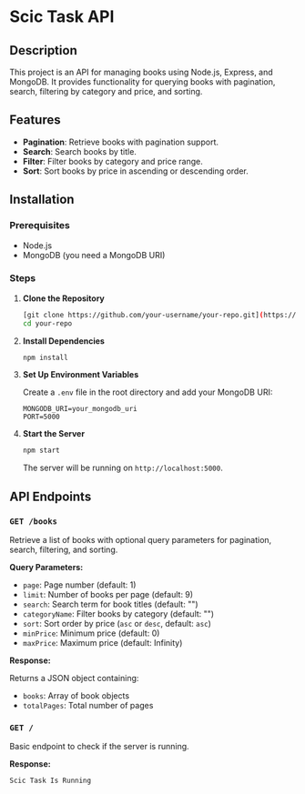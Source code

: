 # Scic Task API

## Description

This project is an API for managing books using Node.js, Express, and MongoDB. It provides functionality for querying books with pagination, search, filtering by category and price, and sorting.

## Features

- **Pagination**: Retrieve books with pagination support.
- **Search**: Search books by title.
- **Filter**: Filter books by category and price range.
- **Sort**: Sort books by price in ascending or descending order.

## Installation

### Prerequisites

- Node.js
- MongoDB (you need a MongoDB URI)

### Steps

1. **Clone the Repository**

    ```bash
    [git clone https://github.com/your-username/your-repo.git](https://github.com/protap1100/Scic-Server)
    cd your-repo
    ```

2. **Install Dependencies**

    ```bash
    npm install
    ```

3. **Set Up Environment Variables**

    Create a `.env` file in the root directory and add your MongoDB URI:

    ```plaintext
    MONGODB_URI=your_mongodb_uri
    PORT=5000
    ```

4. **Start the Server**

    ```bash
    npm start
    ```

    The server will be running on `http://localhost:5000`.

## API Endpoints

### `GET /books`

Retrieve a list of books with optional query parameters for pagination, search, filtering, and sorting.

**Query Parameters:**

- `page`: Page number (default: 1)
- `limit`: Number of books per page (default: 9)
- `search`: Search term for book titles (default: "")
- `categoryName`: Filter books by category (default: "")
- `sort`: Sort order by price (`asc` or `desc`, default: `asc`)
- `minPrice`: Minimum price (default: 0)
- `maxPrice`: Maximum price (default: Infinity)

**Response:**

Returns a JSON object containing:
- `books`: Array of book objects
- `totalPages`: Total number of pages

### `GET /`

Basic endpoint to check if the server is running.

**Response:**

```plaintext
Scic Task Is Running

